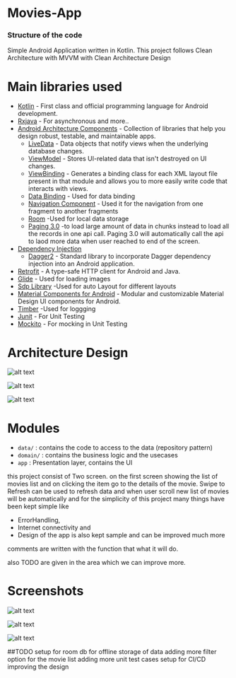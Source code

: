 # Movies-App

### Structure of the code ###
Simple Android Application written in Kotlin.
This project follows Clean Architecture with MVVM with Clean Architecture Design


# Main libraries used

- [Kotlin](https://kotlinlang.org/) - First class and official programming language for Android development.
- [Rxjava](https://github.com/ReactiveX/RxJava) - For asynchronous and more..
- [Android Architecture Components](https://developer.android.com/topic/libraries/architecture) - Collection of libraries that help you design robust, testable, and maintainable apps.
  - [LiveData](https://developer.android.com/topic/libraries/architecture/livedata) - Data objects that notify views when the underlying database changes.
  - [ViewModel](https://developer.android.com/topic/libraries/architecture/viewmodel) - Stores UI-related data that isn't destroyed on UI changes.
  - [ViewBinding](https://developer.android.com/topic/libraries/view-binding) - Generates a binding class for each XML layout file present in that module and allows you to more easily write code that interacts with views.
  - [Data Binding](https://developer.android.com/topic/libraries/data-binding) - Used for data binding 
  - [Navigation Component](https://developer.android.com/guide/navigation/navigation-getting-started) - Used it for the navigation from one fragment to another fragments
  - [Room](https://developer.android.com/reference/androidx/room/package-summary) -Used for local data storage
  - [Paging 3.0](https://developer.android.com/topic/libraries/architecture/paging/v3-overview) -to load large amount of data in chunks instead to load all the records in one api call. Paging 3.0 will automatically call the api to laod more data when user reached to end of the screen.
- [Dependency Injection](https://developer.android.com/training/dependency-injection)
  - [Dagger2](https://dagger.dev/) - Standard library to incorporate Dagger dependency injection into an Android application. 
- [Retrofit](https://square.github.io/retrofit/) - A type-safe HTTP client for Android and Java.
- [Glide](https://bumptech.github.io/glide/) - Used for loading images
- [Sdp Library](https://github.com/intuit/sdp) -Used for auto Layout for different layouts
- [Material Components for Android](https://github.com/material-components/material-components-android) - Modular and customizable Material Design UI components for Android.
- [Timber](https://github.com/JakeWharton/timber) -Used for loggging 
- [Junit](https://junit.org/) - For Unit Testing
- [Mockito](https://github.com/mockito/mockito) - For mocking in Unit Testing


# Architecture Design
![alt text](https://github.com/mookyjan/MoviesApp/blob/main/diagram/clean%20architecture%20design.png)

![alt text](https://github.com/mookyjan/MoviesApp/blob/main/diagram/clean-mvvm.png)

![alt text](https://github.com/mookyjan/MoviesApp/blob/main/diagram/project%20structure.png)


# Modules


* `data/` : contains the code to access to the data (repository pattern)
* `domain/` : contains the business logic and the usecases
* `app` : Presentation layer, contains the UI 

this project consist of Two screen. on the first screen showing the list of movies list and on clicking the item
go to the details of the movie.
Swipe to Refresh can be used to refresh data and when user scroll new list of movies will be automatically
and for the simplicity of this project many things have been kept simple
like 
* ErrorHandling, 
* Internet connectivity and 
* Design of the app is also kept sample and can be improved much more

comments are written with the function that what it will do.

also TODO are given in the area which we can improve more.

# Screenshots
![alt text](https://github.com/mookyjan/MoviesApp/blob/main/screenshots/device-2020-11-22-184042.png)

![alt text](https://github.com/mookyjan/MoviesApp/blob/main/screenshots/device-2020-11-23-073954.png)

![alt text](https://github.com/mookyjan/MoviesApp/blob/main/screenshots/device-2020-11-23-081505.png)


##TODO
setup for room db for offline storage of data
adding more filter option for the movie list
adding more unit test cases
setup for CI/CD
improving the design





